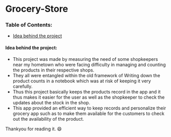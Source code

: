 # Grocery-Store

### Table of Contents:
* [Idea behind the project](#idea-behind-the-project)

#### Idea behind the project:

* This project was made by measuring the need of some shopkeepers near my hometown who were facing difficulty in managing and counting the products in their respective shops.
* They all were entangled within the old framework of Writing down the product counts in a notebook which was at risk of keeping it very carefully.
* Thus this project basically keeps the products record in the app and it thus makes it easier for the user as well as the shopkeeper to check the updates about the stock in the shop.
* This app provided an efficient way to keep records and personalize their grocery app such as to make them available for the customers to check out the availability of the product.


Thankyou for reading it. 😄
